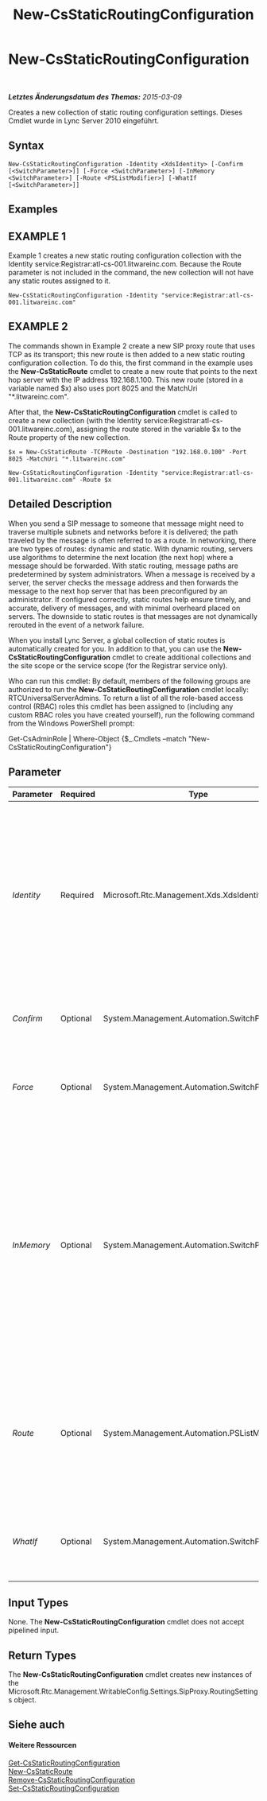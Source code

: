 ﻿---
title: New-CsStaticRoutingConfiguration
TOCTitle: New-CsStaticRoutingConfiguration
ms:assetid: 30d1736f-990f-46e8-931f-9247cd988244
ms:mtpsurl: https://technet.microsoft.com/de-de/library/Gg425811(v=OCS.15)
ms:contentKeyID: 49293584
ms.date: 05/19/2016
mtps_version: v=OCS.15
ms.translationtype: HT
---

# New-CsStaticRoutingConfiguration

 

_**Letztes Änderungsdatum des Themas:** 2015-03-09_

Creates a new collection of static routing configuration settings. Dieses Cmdlet wurde in Lync Server 2010 eingeführt.

## Syntax

    New-CsStaticRoutingConfiguration -Identity <XdsIdentity> [-Confirm [<SwitchParameter>]] [-Force <SwitchParameter>] [-InMemory <SwitchParameter>] [-Route <PSListModifier>] [-WhatIf [<SwitchParameter>]]

## Examples

## EXAMPLE 1

Example 1 creates a new static routing configuration collection with the Identity service:Registrar:atl-cs-001.litwareinc.com. Because the Route parameter is not included in the command, the new collection will not have any static routes assigned to it.

    New-CsStaticRoutingConfiguration -Identity "service:Registrar:atl-cs-001.litwareinc.com" 

## EXAMPLE 2

The commands shown in Example 2 create a new SIP proxy route that uses TCP as its transport; this new route is then added to a new static routing configuration collection. To do this, the first command in the example uses the **New-CsStaticRoute** cmdlet to create a new route that points to the next hop server with the IP address 192.168.1.100. This new route (stored in a variable named $x) also uses port 8025 and the MatchUri "\*.litwareinc.com".

After that, the **New-CsStaticRoutingConfiguration** cmdlet is called to create a new collection (with the Identity service:Registrar:atl-cs-001.litwareinc.com), assigning the route stored in the variable $x to the Route property of the new collection.

    $x = New-CsStaticRoute -TCPRoute -Destination "192.168.0.100" -Port 8025 -MatchUri "*.litwareinc.com"
    
    New-CsStaticRoutingConfiguration -Identity "service:Registrar:atl-cs-001.litwareinc.com" -Route $x

## Detailed Description

When you send a SIP message to someone that message might need to traverse multiple subnets and networks before it is delivered; the path traveled by the message is often referred to as a route. In networking, there are two types of routes: dynamic and static. With dynamic routing, servers use algorithms to determine the next location (the next hop) where a message should be forwarded. With static routing, message paths are predetermined by system administrators. When a message is received by a server, the server checks the message address and then forwards the message to the next hop server that has been preconfigured by an administrator. If configured correctly, static routes help ensure timely, and accurate, delivery of messages, and with minimal overheard placed on servers. The downside to static routes is that messages are not dynamically rerouted in the event of a network failure.

When you install Lync Server, a global collection of static routes is automatically created for you. In addition to that, you can use the **New-CsStaticRoutingConfiguration** cmdlet to create additional collections and the site scope or the service scope (for the Registrar service only).

Who can run this cmdlet: By default, members of the following groups are authorized to run the **New-CsStaticRoutingConfiguration** cmdlet locally: RTCUniversalServerAdmins. To return a list of all the role-based access control (RBAC) roles this cmdlet has been assigned to (including any custom RBAC roles you have created yourself), run the following command from the Windows PowerShell prompt:

Get-CsAdminRole | Where-Object {$\_.Cmdlets –match "New-CsStaticRoutingConfiguration"}

## Parameter


<table>
<colgroup>
<col style="width: 25%" />
<col style="width: 25%" />
<col style="width: 25%" />
<col style="width: 25%" />
</colgroup>
<thead>
<tr class="header">
<th>Parameter</th>
<th>Required</th>
<th>Type</th>
<th>Description</th>
</tr>
</thead>
<tbody>
<tr class="odd">
<td><p><em>Identity</em></p></td>
<td><p>Required</p></td>
<td><p>Microsoft.Rtc.Management.Xds.XdsIdentity</p></td>
<td><p>Unique identifier for the new static routing collection to be created. New collections can only be created at the service scope, and can only be assigned to the Registrar service. Because of that, the Identity for a new collection must look similar to this: -Identity &quot;service:Registrar:atl-cs-001.litwareinc.com&quot;.</p></td>
</tr>
<tr class="even">
<td><p><em>Confirm</em></p></td>
<td><p>Optional</p></td>
<td><p>System.Management.Automation.SwitchParameter</p></td>
<td><p>Fordert Sie vor der Ausführung des Befehls zum Bestätigen auf.</p></td>
</tr>
<tr class="odd">
<td><p><em>Force</em></p></td>
<td><p>Optional</p></td>
<td><p>System.Management.Automation.SwitchParameter</p></td>
<td><p>Suppresses the display of any non-fatal error message that might occur when running the command.</p></td>
</tr>
<tr class="even">
<td><p><em>InMemory</em></p></td>
<td><p>Optional</p></td>
<td><p>System.Management.Automation.SwitchParameter</p></td>
<td><p>Erstellt einen Objektverweis ohne einen Commit für das Objekt auszuführen und die Änderungen dadurch dauerhaft zu speichern. Wenn Sie die Ausgabe des mit diesem Parameter aufgerufenen Cmdlet einer Variablen zuweisen, können Sie die Eigenschaften des Objektverweises ändern und anschließend einen Commit für diese Änderungen ausführen, indem Sie das entsprechende Cmdlet vom Typ &quot;Set-&quot; aufrufen.</p></td>
</tr>
<tr class="odd">
<td><p><em>Route</em></p></td>
<td><p>Optional</p></td>
<td><p>System.Management.Automation.PSListModifier</p></td>
<td><p>Individual static routes maintained within the collection. Routes to be added to a collection must either by copied from another collection or created using the <strong>New-CsStaticRoute</strong> cmdlet. For details, see the Examples section in this topic.</p></td>
</tr>
<tr class="even">
<td><p><em>WhatIf</em></p></td>
<td><p>Optional</p></td>
<td><p>System.Management.Automation.SwitchParameter</p></td>
<td><p>Beschreibt die Auswirkungen einer Ausführung des Befehls, ohne den Befehl tatsächlich auszuführen.</p></td>
</tr>
</tbody>
</table>


## Input Types

None. The **New-CsStaticRoutingConfiguration** cmdlet does not accept pipelined input.

## Return Types

The **New-CsStaticRoutingConfiguration** cmdlet creates new instances of the Microsoft.Rtc.Management.WritableConfig.Settings.SipProxy.RoutingSettings object.

## Siehe auch

#### Weitere Ressourcen

[Get-CsStaticRoutingConfiguration](get-csstaticroutingconfiguration.md)  
[New-CsStaticRoute](new-csstaticroute.md)  
[Remove-CsStaticRoutingConfiguration](remove-csstaticroutingconfiguration.md)  
[Set-CsStaticRoutingConfiguration](set-csstaticroutingconfiguration.md)

